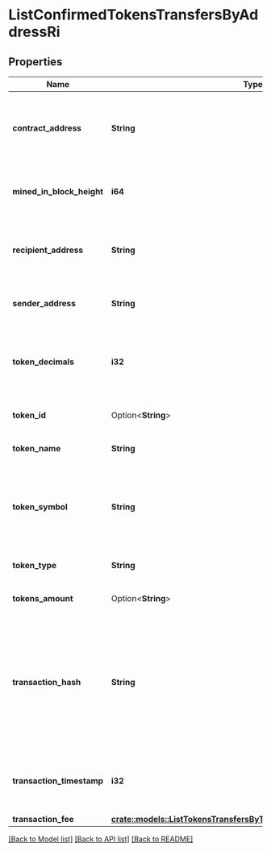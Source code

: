 # ListConfirmedTokensTransfersByAddressRi

## Properties

Name | Type | Description | Notes
------------ | ------------- | ------------- | -------------
**contract_address** | **String** | Represents the contract address of the token, which controls its logic. It is not the address that holds the tokens. | 
**mined_in_block_height** | **i64** | Defines the block height in which this transaction was confirmed/mined. | 
**recipient_address** | **String** | Defines the address to which the recipient receives the transferred tokens. | 
**sender_address** | **String** | Defines the address from which the sender transfers tokens. | 
**token_decimals** | **i32** | Defines the decimals of the token, i.e. the number of digits that come after the decimal coma of the token. | 
**token_id** | Option<**String**> | Represents the unique token identifier. | [optional]
**token_name** | **String** | Defines the token's name as a string. | 
**token_symbol** | **String** | Defines the token symbol by which the token contract is known. It is usually 3-4 characters in length. | 
**token_type** | **String** | Defines the specific token type. | 
**tokens_amount** | Option<**String**> | Defines the token amount of the transfer. | [optional]
**transaction_hash** | **String** | Represents the hash of the transaction, which is its unique identifier. It represents a cryptographic digital fingerprint made by hashing the block header twice through the SHA256 algorithm. | 
**transaction_timestamp** | **i32** | Defines the specific time/date when the transaction was created in Unix Timestamp. | 
**transaction_fee** | [**crate::models::ListTokensTransfersByTransactionHashRiTransactionFee**](ListTokensTransfersByTransactionHashRI_transactionFee.md) |  | 

[[Back to Model list]](../README.md#documentation-for-models) [[Back to API list]](../README.md#documentation-for-api-endpoints) [[Back to README]](../README.md)


